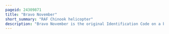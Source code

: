 ```yaml
---
pageid: 24309871
title: "Bravo November"
short_summary: "RAF Chinook helicopter"
description: "Bravo November is the original Identification Code on a british Royal Air Force boeing Chinook Hc6A military serial Number Za718. It was one of the original 30 aircraft ordered by the RAF in 1978 and has been in service ever since. It has been upgraded several Times in its History, now being designated as an Hc6A Airframe. It has seen action in every major operation involving the RAF in the helicopter's 39-year service life. Since 1982 it has served in the Falkland Islands, Lebanon, Germany, Northern Ireland, Iraq and Afghanistan. The Aircraft has seen four of its Pilots awarded the Distinguished Flying Cross for Actions whilst in Command of Bravo November."
---
```

